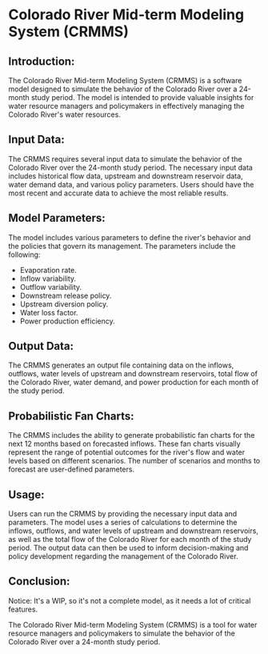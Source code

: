 # Colorado River Mid-term Modeling System (CRMMS)

## Introduction: 
The Colorado River Mid-term Modeling System (CRMMS) is a software model designed to simulate the behavior of the Colorado River over a 24-month study period. The model is intended to provide valuable insights for water resource managers and policymakers in effectively managing the Colorado River's water resources.

## Input Data: 
The CRMMS requires several input data to simulate the behavior of the Colorado River over the 24-month study period. The necessary input data includes historical flow data, upstream and downstream reservoir data, water demand data, and various policy parameters. Users should have the most recent and accurate data to achieve the most reliable results.

## Model Parameters: 
The model includes various parameters to define the river's behavior and the policies that govern its management. The parameters include the following:
- Evaporation rate.
- Inflow variability.
- Outflow variability.
- Downstream release policy.
- Upstream diversion policy.
- Water loss factor.
- Power production efficiency.

## Output Data: 
The CRMMS generates an output file containing data on the inflows, outflows, water levels of upstream and downstream reservoirs, total flow of the Colorado River, water demand, and power production for each month of the study period.

## Probabilistic Fan Charts: 
The CRMMS includes the ability to generate probabilistic fan charts for the next 12 months based on forecasted inflows. These fan charts visually represent the range of potential outcomes for the river's flow and water levels based on different scenarios. The number of scenarios and months to forecast are user-defined parameters.

## Usage: 
Users can run the CRMMS by providing the necessary input data and parameters. The model uses a series of calculations to determine the inflows, outflows, and water levels of upstream and downstream reservoirs, as well as the total flow of the Colorado River for each month of the study period. The output data can then be used to inform decision-making and policy development regarding the management of the Colorado River.

## Conclusion: 
Notice: It's a WIP, so it's not a complete model, as it needs a lot of critical features. 

The Colorado River Mid-term Modeling System (CRMMS) is a tool for water resource managers and policymakers to simulate the behavior of the Colorado River over a 24-month study period. 
